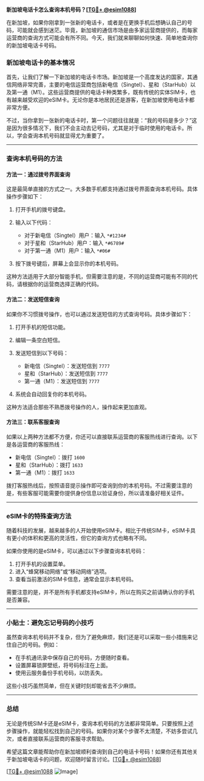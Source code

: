 **新加坡电话卡怎么查询本机号码？[[TG💪+ @esim1088](https://t.me/s/esim1088)]**

在新加坡，如果你刚拿到一张新的电话卡，或者是在更换手机后想确认自己的号码，可能就会感到迷茫。毕竟，新加坡的通信市场是由多家运营商提供的，而每家运营商的查询方式可能会有所不同。今天，我们就来聊聊如何快速、简单地查询你的新加坡电话卡号码。

### 新加坡电话卡的基本情况

首先，让我们了解一下新加坡的电话卡市场。新加坡是一个高度发达的国家，其通信网络非常完善，主要的电信运营商包括新电信（Singtel）、星和（StarHub）以及第一通（M1）。这些运营商提供的电话卡种类繁多，既有传统的实体SIM卡，也有越来越受欢迎的eSIM卡。无论你是本地居民还是游客，在新加坡使用电话卡都非常方便。

不过，当你拿到一张新的电话卡时，第一个问题往往就是：“我的号码是多少？”这是因为很多情况下，我们不会主动去记号码，尤其是对于临时使用的电话卡。所以，学会查询本机号码就显得尤为重要了。

---

### 查询本机号码的方法

#### 方法一：通过拨号界面查询

这是最简单直接的方式之一。大多数手机都支持通过拨号界面查询本机号码。具体操作步骤如下：

1. 打开手机的拨号键盘。
2. 输入以下代码：
   - 对于新电信（Singtel）用户：输入 `*#1234#`
   - 对于星和（StarHub）用户：输入 `*#6789#`
   - 对于第一通（M1）用户：输入 `*#06#`

3. 按下拨号键后，屏幕上会显示你的本机号码。

这种方法适用于大部分智能手机，但需要注意的是，不同的运营商可能有不同的代码，请根据你的运营商选择正确的代码。

#### 方法二：发送短信查询

如果你不习惯拨号操作，也可以通过发送短信的方式查询号码。具体步骤如下：

1. 打开手机的短信功能。
2. 编辑一条空白短信。
3. 发送短信到以下号码：
   - 新电信（Singtel）：发送短信到 `7777`
   - 星和（StarHub）：发送短信到 `7777`
   - 第一通（M1）：发送短信到 `7777`

4. 系统会自动回复你的本机号码。

这种方法适合那些不熟悉拨号操作的人，操作起来更加直观。

#### 方法三：联系客服查询

如果以上两种方法都不方便，你还可以直接联系运营商的客服热线进行查询。以下是各运营商的客服热线：

- 新电信（Singtel）：拨打 `1600`
- 星和（StarHub）：拨打 `1633`
- 第一通（M1）：拨打 `1633`

拨打客服热线后，按照语音提示操作即可查询到你的本机号码。不过需要注意的是，有些客服可能需要你提供身份信息以验证身份，所以请准备好相关证件。

---

### eSIM卡的特殊查询方法

随着科技的发展，越来越多的人开始使用eSIM卡。相比于传统SIM卡，eSIM卡具有更小的体积和更高的灵活性，但它的查询方式也略有不同。

如果你使用的是eSIM卡，可以通过以下步骤查询本机号码：

1. 打开手机的设置菜单。
2. 进入“蜂窝移动网络”或“移动网络”选项。
3. 查看当前激活的SIM卡信息，通常会显示本机号码。

需要注意的是，并不是所有手机都支持eSIM卡，所以在购买之前请确认你的手机是否兼容。

---

### 小贴士：避免忘记号码的小技巧

虽然查询本机号码并不复杂，但为了避免麻烦，我们还是可以采取一些小措施来记住自己的号码。例如：

- 在手机通讯录中保存自己的号码，方便随时查看。
- 设置屏幕锁屏壁纸，将号码标注在上面。
- 使用云服务备份手机号码，以防丢失。

这些小技巧虽然简单，但在关键时刻却能省去不少麻烦。

---

### 总结

无论是传统SIM卡还是eSIM卡，查询本机号码的方法都非常简单。只要按照上述步骤操作，就能轻松找到自己的号码。如果你对某个步骤不太清楚，不妨多尝试几次，或者直接联系运营商的客服寻求帮助。

希望这篇文章能帮助你在新加坡顺利查询到自己的电话卡号码！如果你还有其他关于新加坡电话卡的问题，欢迎随时留言讨论。[[TG💪+ @esim1088](https://t.me/s/esim1088)]

[[TG💪+ @esim1088](https://t.me/s/esim1088) ![Image](https://i.postimg.cc/4NQfJmqS/Snipaste-2025-05-13-00-14-12.png)]